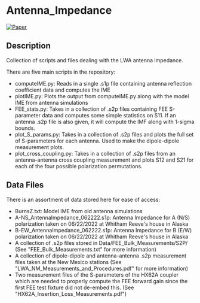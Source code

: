 Antenna_Impedance
===================
[![Paper]()]()

Description
-----------
Collection of scripts and files dealing with the LWA antenna impedance.

There are five main scripts in the repository:
* computeIME.py: Reads in a single .s1p file containing antenna reflection coefficient data and computes the IME 
* plotIME.py: Plots the output from computeIME.py along with the model IME from antenna simulations
* FEE_stats.py: Takes in a collection of .s2p files containing FEE S-parameter data and computes some simple statistics on S11. If an antenna .s2p file is also given, it will compute the IMF along with 1-sigma bounds.
* plot_S_params.py: Takes in a collection of .s2p files and plots the full set of S-parameters for each antenna. Used to make the dipole-dipole measurement plots.
* plot_cross_coupling.py: Takes in a collection of .s2p files from an antenna-antenna cross coupling measurement and plots S12 and S21 for each of the four possible polarization permutations. 
 
 Data Files
 ----------
 There is an assortment of data stored here for ease of access:
 * BurnsZ.txt: Model IME from old antenna simulations
 * A-NS_AntennaImpedance_062222.s1p: Antenna Impedance for A (N/S) polarization taken on 06/22/2022 at Whitham Reeve's house in Alaska
 * B-EW_AntennaImpedance_062222.s1p: Antenna Impedance for B (E/W) polarization taken on 06/22/2022 at Whitham Reeve's house in Alaska
 * A collection of .s2p files stored in Data/FEE_Bulk_Measurements/S2P/ (See "FEE_Bulk_Measurements.txt" for more information)
 * A collection of dipole-dipole and antenna-antenna .s2p measurement files taken at the New Mexico stations (See "LWA_NM_Measurements_and_Procedures.pdf" for more information)
 * Two measurement files of the S-parameters of the HX62A coupler which are needed to properly compute the FEE forward gain since the first FEE test fixture did not de-embed this. (See "HX62A_Insertion_Loss_Measurements.pdf")
